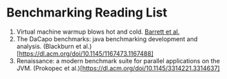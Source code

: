 # Benchmarking Reading List

1. Virtual machine warmup blows hot and cold. [Barrett et al.](https://dl.acm.org/doi/10.1145/3133876)
2. The DaCapo benchmarks: java benchmarking development and analysis. (Blackburn et al.)[https://dl.acm.org/doi/10.1145/1167473.1167488]
3. Renaissance: a modern benchmark suite for parallel applications on the JVM. (Prokopec et al.)[https://dl.acm.org/doi/10.1145/3314221.3314637]
